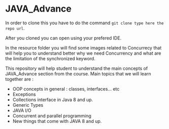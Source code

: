 # JAVA_Advance


In order to clone this you have to do the command `git clone type here the repo url`.

After you cloned you can open using your prefered IDE.

In the resource folder you will find some images related to Concurrecy that will help you to understand better why we need Concurrency and what are the limitation of the synchronized keyword.



This repository will help student to understand the main concepts of JAVA_Advance section from the course.
Main topics that we will learn together are :

  * OOP concepts in general : classes, interfaces... etc
  * Exceptions
  * Collections interface in Java 8 and up.
  * Generic Types
  * JAVA I/O
  * Concurrent and parallel programming
  * New things that come with JAVA 8 and up.
 

 
